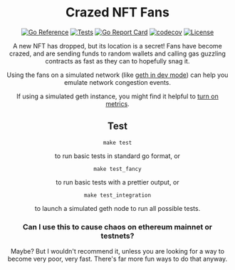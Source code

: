 <div align="center">

# Crazed NFT Fans

[![Go Reference](https://pkg.go.dev/badge/github.com/kalverra/crazed-nft-fans.svg)](https://pkg.go.dev/github.com/kalverra/crazed-nft-fans)
[![Tests](https://github.com/kalverra/crazed-nft-fans/actions/workflows/integration-test.yaml/badge.svg)](https://github.com/kalverra/crazed-nft-fans/actions/workflows/integration-test.yaml)
[![Go Report Card](https://goreportcard.com/badge/github.com/kalverra/crazed-nft-fans)](https://goreportcard.com/report/github.com/kalverra/crazed-nft-fans)
[![codecov](https://codecov.io/gh/kalverra/crazed-nft-fans/branch/main/graph/badge.svg)](https://codecov.io/gh/kalverra/crazed-nft-fans)
[![License](http://img.shields.io/badge/license-MIT-blue.svg)](https://raw.githubusercontent.com/kalverra/crazed-nft-fans/main/LICENSE)

<div align="center">

A new NFT has dropped, but its location is a secret! Fans have become crazed, and are sending funds to random wallets and calling gas guzzling contracts as fast as they can to hopefully snag it.

Using the fans on a simulated network (like [geth in dev mode](https://geth.ethereum.org/docs/getting-started/dev-mode)) can help you emulate network congestion events.

If using a simulated geth instance, you might find it helpful to [turn on metrics](https://geth.ethereum.org/docs/interface/metrics).

## Test

`make test`

to run basic tests in standard go format, or

`make test_fancy`

to run basic tests with a prettier output, or

`make test_integration`

to launch a simulated geth node to run all possible tests.

### Can I use this to cause chaos on ethereum mainnet or testnets?

Maybe? But I wouldn't recommend it, unless you are looking for a way to become very poor, very fast. There's far more fun ways to do that anyway.
